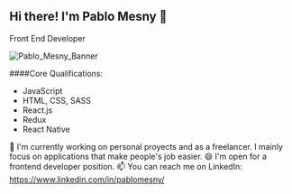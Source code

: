 ## Hi there! I'm Pablo Mesny 👋
Front End Developer

![Pablo_Mesny_Banner](https://user-images.githubusercontent.com/110203116/217897814-682226a5-faa6-4287-b222-364475f3b1be.png)


####Core Qualifications:
- JavaScript
- HTML, CSS, SASS
- React.js
- Redux
- React Native

🔭 I'm currently working on personal proyects and as a freelancer. I mainly focus on applications that make people's job easier.
😄 I'm open for a frontend developer position.
📫 You can reach me on LinkedIn: https://www.linkedin.com/in/pablomesny/
